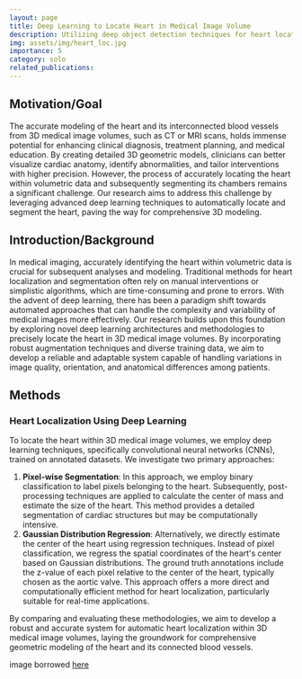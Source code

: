 ```yaml
---
layout: page
title: Deep Learning to Locate Heart in Medical Image Volume
description: Utilizing deep object detection techniques for heart location prediction in medical image volume
img: assets/img/heart_loc.jpg
importance: 5
category: solo
related_publications:
---
```


## Motivation/Goal
The accurate modeling of the heart and its interconnected blood vessels from 3D medical image volumes, such as CT or MRI scans, holds immense potential for enhancing clinical diagnosis, treatment planning, and medical education. By creating detailed 3D geometric models, clinicians can better visualize cardiac anatomy, identify abnormalities, and tailor interventions with higher precision. However, the process of accurately locating the heart within volumetric data and subsequently segmenting its chambers remains a significant challenge. Our research aims to address this challenge by leveraging advanced deep learning techniques to automatically locate and segment the heart, paving the way for comprehensive 3D modeling.

## Introduction/Background
In medical imaging, accurately identifying the heart within volumetric data is crucial for subsequent analyses and modeling. Traditional methods for heart localization and segmentation often rely on manual interventions or simplistic algorithms, which are time-consuming and prone to errors. With the advent of deep learning, there has been a paradigm shift towards automated approaches that can handle the complexity and variability of medical images more effectively. Our research builds upon this foundation by exploring novel deep learning architectures and methodologies to precisely locate the heart in 3D medical image volumes. By incorporating robust augmentation techniques and diverse training data, we aim to develop a reliable and adaptable system capable of handling variations in image quality, orientation, and anatomical differences among patients.

## Methods
### Heart Localization Using Deep Learning
To locate the heart within 3D medical image volumes, we employ deep learning techniques, specifically convolutional neural networks (CNNs), trained on annotated datasets. We investigate two primary approaches:
1. **Pixel-wise Segmentation**: In this approach, we employ binary classification to label pixels belonging to the heart. Subsequently, post-processing techniques are applied to calculate the center of mass and estimate the size of the heart. This method provides a detailed segmentation of cardiac structures but may be computationally intensive.
2. **Gaussian Distribution Regression**: Alternatively, we directly estimate the center of the heart using regression techniques. Instead of pixel classification, we regress the spatial coordinates of the heart's center based on Gaussian distributions. The ground truth annotations include the z-value of each pixel relative to the center of the heart, typically chosen as the aortic valve. This approach offers a more direct and computationally efficient method for heart localization, particularly suitable for real-time applications.

By comparing and evaluating these methodologies, we aim to develop a robust and accurate system for automatic heart localization within 3D medical image volumes, laying the groundwork for comprehensive geometric modeling of the heart and its connected blood vessels.


image borrowed [here](https://radiologykey.com/12-general-anatomy-of-the-heart/)